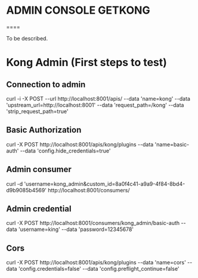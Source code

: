 # ADMIN CONSOLE GETKONG
====

To be described.

# Kong Admin (First steps to test)

## Connection to admin
curl -i -X POST --url http://localhost:8001/apis/ --data 'name=kong' --data 'upstream_url=http://localhost:8001' --data 'request_path=/kong' --data 'strip_request_path=true'

## Basic Authorization
curl -X POST http://localhost:8001/apis/kong/plugins --data 'name=basic-auth' --data 'config.hide_credentials=true'

## Admin consumer
curl -d 'username=kong_admin&custom_id=8a0f4c41-a9a9-4f84-8bd4-d9b9085b4569' http://localhost:8001/consumers/

## Admin credential
curl -X POST http://localhost:8001/consumers/kong_admin/basic-auth --data 'username=king' --data 'password=12345678'

## Cors
curl -X POST http://localhost:8001/apis/kong/plugins --data 'name=cors' --data 'config.credentials=false' --data 'config.preflight_continue=false'
